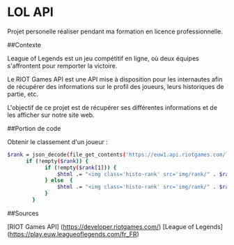 # LOL API

Projet personelle réaliser pendant ma formation en licence professionnelle.


##Contexte

League of Legends est un jeu compétitif en ligne, où deux équipes s'affrontent pour remporter la victoire.

Le RIOT Games API est une API mise à disposition pour les internautes afin de récupérer des informations sur le profil des joueurs, leurs historiques de partie, etc.

L'objectif de ce projet est de récupérer ses différentes informations et de les afficher sur notre site web.

##Portion de code

Obtenir le classement d'un joueur : 

```sh
$rank = json_decode(file_get_contents('https://euw1.api.riotgames.com/lol/league/v4/entries/by-summoner/'.$idjoueur.'?api_key='.$api_key));
      if (!empty($rank)) {
            if (!empty($rank[1])) {
                $html .= "<img class='histo-rank' src='img/rank/" . $rank[1]->tier . ".png' >";
            } else  {
                $html .= "<img class='histo-rank' src='img/rank/" . $rank[0]->tier . ".png' >";
            }
        }
```

##Sources

[RIOT Games API] (https://developer.riotgames.com/)
[League of Legends] (https://play.euw.leagueoflegends.com/fr_FR)
